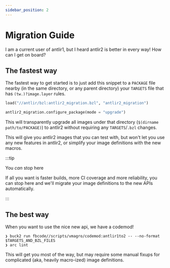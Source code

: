 ```yaml
---
sidebar_position: 2
---
```


# Migration Guide

I am a current user of antlir1, but I heard antlir2 is better in every way! How
can I get on board?

## The fastest way

The fastest way to get started is to just add this snippet to a `PACKAGE` file
nearby (in the same directory, or any parent directory) your `TARGETS` file that
has `(tw.)?image.layer` rules.

```python title="PACKAGE"
load("//antlir/bzl:antlir2_migration.bzl", "antlir2_migration")

antlir2_migration.configure_package(mode = "upgrade")
```

This will transparently upgrade all images under that directory
(`$(dirname path/to/PACKAGE)`) to antlir2 without requiring any `TARGETS`/`.bzl`
changes.

This will give you antlir2 images that you can test with, but won't let you use
any new features in antlir2, or simplify your image definitions with the new
macros.

:::tip

You _can_ stop here

If all you want is faster builds, more CI coverage and more reliability, you can
stop here and we'll migrate your image definitions to the new APIs
automatically.

:::

## The best way

When you want to use the nice new api, we have a codemod!

```
❯ buck2 run fbcode//scripts/vmagro/codemod:antlir1to2 -- --no-format $TARGETS_AND_BZL_FILES
❯ arc lint
```

This will get you most of the way, but may require some manual fixups for
complicated (aka, heavily macro-ized) image definitions.
